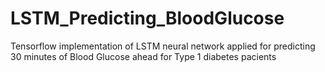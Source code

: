 # LSTM_Predicting_BloodGlucose
Tensorflow implementation of LSTM neural network applied for predicting 30 minutes of Blood Glucose ahead for Type 1 diabetes pacients
